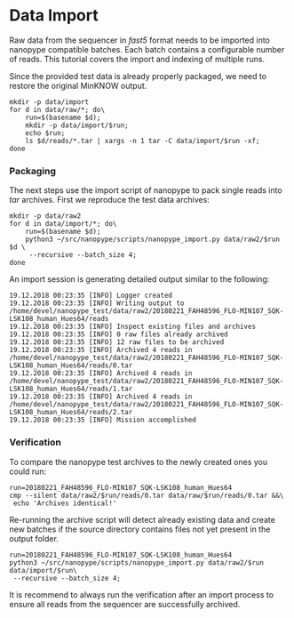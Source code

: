 # Data Import

Raw data from the sequencer in *fast5* format needs to be imported into nanopype compatible batches. Each batch contains a configurable number of reads. This tutorial covers the import and indexing of multiple runs.

Since the provided test data is already properly packaged, we need to restore the original MinKNOW output.

```
mkdir -p data/import
for d in data/raw/*; do\
    run=$(basename $d);
    mkdir -p data/import/$run;
    echo $run;
    ls $d/reads/*.tar | xargs -n 1 tar -C data/import/$run -xf;
done
```

### Packaging
The next steps use the import script of nanopype to pack single reads into *tar* archives. First we reproduce the test data archives:

```
mkdir -p data/raw2
for d in data/import/*; do\
    run=$(basename $d);
    python3 ~/src/nanopype/scripts/nanopype_import.py data/raw2/$run $d \
     --recursive --batch_size 4;
done
```

An import session is generating detailed output similar to the following:

    19.12.2018 00:23:35 [INFO] Logger created
    19.12.2018 00:23:35 [INFO] Writing output to /home/devel/nanopype_test/data/raw2/20180221_FAH48596_FLO-MIN107_SQK-LSK108_human_Hues64/reads
    19.12.2018 00:23:35 [INFO] Inspect existing files and archives
    19.12.2018 00:23:35 [INFO] 0 raw files already archived
    19.12.2018 00:23:35 [INFO] 12 raw files to be archived
    19.12.2018 00:23:35 [INFO] Archived 4 reads in /home/devel/nanopype_test/data/raw2/20180221_FAH48596_FLO-MIN107_SQK-LSK108_human_Hues64/reads/0.tar
    19.12.2018 00:23:35 [INFO] Archived 4 reads in /home/devel/nanopype_test/data/raw2/20180221_FAH48596_FLO-MIN107_SQK-LSK108_human_Hues64/reads/1.tar
    19.12.2018 00:23:35 [INFO] Archived 4 reads in /home/devel/nanopype_test/data/raw2/20180221_FAH48596_FLO-MIN107_SQK-LSK108_human_Hues64/reads/2.tar
    19.12.2018 00:23:35 [INFO] Mission accomplished

### Verification

To compare the nanopype test archives to the newly created ones you could run:

```
run=20180221_FAH48596_FLO-MIN107_SQK-LSK108_human_Hues64
cmp --silent data/raw2/$run/reads/0.tar data/raw/$run/reads/0.tar &&\
 echo 'Archives identical!'
```

Re-running the archive script will detect already existing data and create new batches if the source directory contains files not yet present in the output folder.

```
run=20180221_FAH48596_FLO-MIN107_SQK-LSK108_human_Hues64
python3 ~/src/nanopype/scripts/nanopype_import.py data/raw2/$run data/import/$run\
 --recursive --batch_size 4;
```

It is recommend to always run the verification after an import process to ensure all reads from the sequencer are successfully archived.
